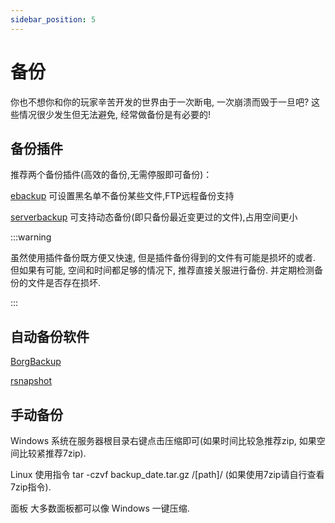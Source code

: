 ```yaml
---
sidebar_position: 5
---
```


# 备份

你也不想你和你的玩家辛苦开发的世界由于一次断电, 一次崩溃而毁于一旦吧? 这些情况很少发生但无法避免, 经常做备份是有必要的!

## 备份插件

推荐两个备份插件(高效的备份,无需停服即可备份)：

[ebackup](https://www.spigotmc.org/resources/ebackup-simple-and-reliable-backups-for-your-server-supports-ftp-sftp.69917/) 可设置黑名单不备份某些文件,FTP远程备份支持

[serverbackup](https://www.spigotmc.org/resources/server-backup-ingame-dropbox-ftp-backup-1-8-1-20-multithreaded.79320/) 可支持动态备份(即只备份最近变更过的文件),占用空间更小

:::warning

虽然使用插件备份既方便又快速, 但是插件备份得到的文件有可能是损坏的或者. 但如果有可能, 空间和时间都足够的情况下, 推荐直接关服进行备份. 并定期检测备份的文件是否存在损坏.

:::

## 自动备份软件

[BorgBackup](https://www.borgbackup.org/)

[rsnapshot](https://rsnapshot.org/)

## 手动备份

Windows 系统在服务器根目录右键点击压缩即可(如果时间比较急推荐zip, 如果空间比较紧推荐7zip).

Linux 使用指令 tar -czvf backup_date.tar.gz /[path]/ (如果使用7zip请自行查看7zip指令).

面板 大多数面板都可以像 Windows 一键压缩.

